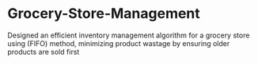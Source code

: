 # Grocery-Store-Management
Designed an efficient inventory management algorithm for a grocery store using (FIFO) method, minimizing product wastage by ensuring older products are sold first
